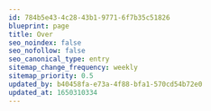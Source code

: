 ```yaml
---
id: 784b5e43-4c28-43b1-9771-6f7b35c51826
blueprint: page
title: Over
seo_noindex: false
seo_nofollow: false
seo_canonical_type: entry
sitemap_change_frequency: weekly
sitemap_priority: 0.5
updated_by: b40458fa-e73a-4f88-bfa1-570cd54b72e0
updated_at: 1650310334
---
```


